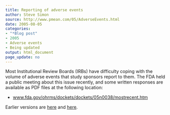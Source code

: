 ```yaml
---
title: Reporting of adverse events
author: Steve Simon
source: http://www.pmean.com/05/AdverseEvents.html
date: 2005-08-05
categories:
- "*Blog post"
- 2005
- Adverse events
- Being updated
output: html_document
page_update: no
---
```


Most Institutional Review Boards (IRBs) have difficulty coping with the volume of adverse events that study sponsors report to them. The FDA held a public meeting about this issue recently, and some written responses are available as PDF files at the following location:

-   www.fda.gov/ohrms/dockets/dockets/05n0038/mostrecent.htm

Earlier versions are [here][sim1] and [here][sim2].

[sim1]: http://www.pmean.com/05/AdverseEvents.html
[sim2]: http://new.pmean.com/reporting-adverse-events/
